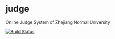 # judge
Online Judge System of Zhejiang Normal University

[![Build Status](/../../actions/workflows/build.yml/badge.svg?event=push&branch=master)](/../../actions/workflows/build.yml?query=event%3Apush%20branch%3Amaster)

